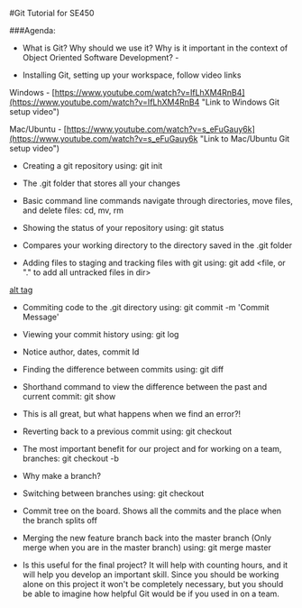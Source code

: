 #Git Tutorial for SE450

###Agenda:

- What is Git? Why should we use it? Why is it important in the context of Object Oriented Software Development? -

- Installing Git, setting up your workspace, follow video links

Windows - [https://www.youtube.com/watch?v=IfLhXM4RnB4](https://www.youtube.com/watch?v=IfLhXM4RnB4 "Link to Windows Git setup video")

Mac/Ubuntu - [https://www.youtube.com/watch?v=s_eFuGauy6k](https://www.youtube.com/watch?v=s_eFuGauy6k "Link to Mac/Ubuntu Git setup video")

- Creating a git repository using: git init

- The .git folder that stores all your changes

- Basic command line commands navigate through directories, move files, and delete files: cd, mv, rm

- Showing the status of your repository using: git status

- Compares your working directory to the directory saved in the .git folder

- Adding files to staging and tracking files with git using: git add <file, or "." to add all untracked files in dir>

[alt tag](workingdirStagingGitdir.png)

- Commiting code to the .git directory using: git commit -m 'Commit Message'

- Viewing your commit history using: git log

- Notice author, dates, commit Id

- Finding the difference between commits using: git diff <old commit id> <newer commit id>

- Shorthand command to view the difference between the past and current commit: git show

- This is all great, but what happens when we find an error?!

- Reverting back to a previous commit using: git checkout <commit id>

- The most important benefit for our project and for working on a team, branches: git checkout -b <New feature name>

- Why make a branch?

- Switching between branches using: git checkout <branch name>

- Commit tree on the board. Shows all the commits and the place when the branch splits off

- Merging the new feature branch back into the master branch (Only merge when you are in the master branch) using: git merge master <branch name>

- Is this useful for the final project? It will help with counting hours, and it will help you develop an important skill. Since you should be working alone on this project it won't be completely necessary, but you should be able to imagine how helpful Git would be if you used in on a team.